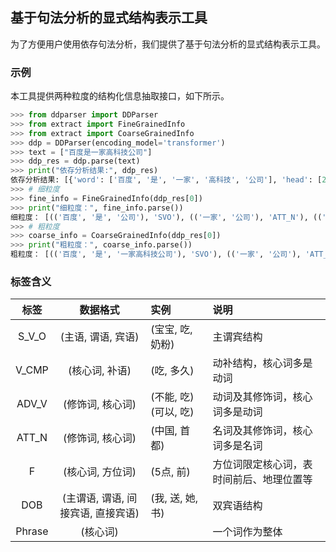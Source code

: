 ## 基于句法分析的显式结构表示工具
为了方便用户使用依存句法分析，我们提供了基于句法分析的显式结构表示工具。<br>

### 示例
本工具提供两种粒度的结构化信息抽取接口，如下所示。

```python
>>> from ddparser import DDParser
>>> from extract import FineGrainedInfo
>>> from extract import CoarseGrainedInfo
>>> ddp = DDParser(encoding_model='transformer')
>>> text = ["百度是一家高科技公司"]
>>> ddp_res = ddp.parse(text)
>>> print("依存分析结果:", ddp_res)
依存分析结果: [{'word': ['百度', '是', '一家', '高科技', '公司'], 'head': [2, 0, 5, 5, 2], 'deprel': ['SBV', 'HED', 'ATT', 'ATT', 'VOB']}]
>>> # 细粒度
>>> fine_info = FineGrainedInfo(ddp_res[0])
>>> print("细粒度：", fine_info.parse())
细粒度： [(('百度', '是', '公司'), 'SVO'), (('一家', '公司'), 'ATT_N'), (('高科技', '公司'), 'ATT_N')]
>>> # 粗粒度
>>> coarse_info = CoarseGrainedInfo(ddp_res[0])
>>> print("粗粒度：", coarse_info.parse())
粗粒度： [(('百度', '是', '一家高科技公司'), 'SVO'), (('一家', '公司'), 'ATT_N'), (('高科技', '公司'), 'ATT_N')]
```
### 标签含义
|  标签  |              数据格式              | 实例                  | 说明                                     |
| :----: | :--------------------------------: | :-------------------- | :--------------------------------------- |
| S_V_O  |         (主语, 谓语, 宾语)         | (宝宝, 吃, 奶粉)      | 主谓宾结构                               |
| V_CMP  |           (核心词, 补语)           | (吃, 多久)            | 动补结构，核心词多是动词                 |
| ADV_V  |          (修饰词, 核心词)          | (不能, 吃) (可以, 吃) | 动词及其修饰词，核心词多是动词           |
| ATT_N  |          (修饰词, 核心词)          | (中国, 首都)          | 名词及其修饰词，核心词多是名词           |
|   F    |          (核心词, 方位词)          | (5点, 前)             | 方位词限定核心词，表时间前后、地理位置等 |
|  DOB   | (主谓语, 谓语, 间接宾语, 直接宾语) | (我, 送, 她, 书)      | 双宾语结构                               |
| Phrase |              (核心词)              |                       | 一个词作为整体                           |
